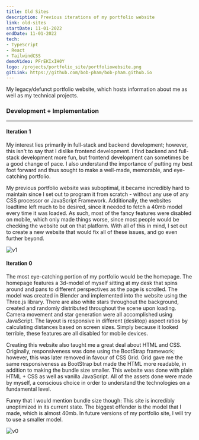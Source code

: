 ```yaml
---
title: Old Sites
description: Previous iterations of my portfolio website 
link: old-sites
startDate: 11-01-2022
endDate: 11-01-2022
tech: 
- TypeScript
- React
- TailwindCSS
demoVideo: PFrEKIxIH0Y
logo: /projects/portfolio_site/portfoliowebsite.png
gitLink: https://github.com/bob-pham/bob-pham.github.io
---
```


My legacy/defunct portfolio website, which hosts information about me as well
as my technical projects.

### Development + Implementation

---

#### Iteration 1

My interest lies primarily in full-stack and backend development; however, this
isn't to say that I dislike frontend development. I find backend and full-stack
development more fun, but frontend development can sometimes be a good change
of pace. I also understand the importance of putting my best foot forward and
thus sought to make a well-made, memorable, and eye-catching portfolio.

My previous portfolio website was suboptimal, it became incredibly hard to
maintain since I set out to program it from scratch - without any use of any
CSS processor or JavaScript Framework. Additionally, the websites loadtime left
much to be desired, since it needed to fetch a 40mb model every time it was
loaded. As such, most of the fancy features were disabled on mobile, which only
made things worse, since most people would be checking the website out on that
platform. With all of this in mind, I set out to create a new website that
would fix all of these issues, and go even further beyond.

![v1](/projects/portfolio_site/websitev1.png)

#### Iteration 0

The most eye-catching portion of my portfolio would be the homepage. The
homepage features a 3d-model of myself sitting at my desk that spins around and
pans to different perspectives as the page is scrolled. The model was created
in Blender and implemented into the website using the Three.js library. There
are also white stars throughout the background, created and randomly
distributed throughout the scene upon loading. Camera movement and star
generation were all accomplished using JavaScript. The layout is responsive in
different (desktop) aspect ratios by calculating distances based on screen
sizes. Simply because it looked terrible, these features are all disabled for
mobile devices.

Creating this website also taught me a great deal about HTML and CSS.
Originally, responsiveness was done using the BootStrap framework; however,
this was later removed in favour of CSS Grid. Grid gave me the same
responsiveness as BootStrap but made the HTML more readable, in addition to
making the bundle size smaller. This website was done with plain HTML + CSS as
well as vanilla JavaScript. All of the assets done were made by myself, a
conscious choice in order to understand the technologies on a fundamental
level.

Funny that I would mention bundle size though: This site is incredibly
unoptimized in its current state. The biggest offender is the model that I
made, which is almost 40mb. In future versions of my portfolio site, I will try
to use a smaller model.

![v0](/projects/portfolio_site/websitev0.png)
